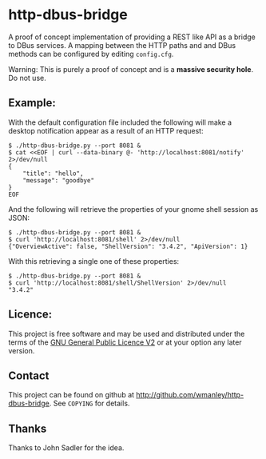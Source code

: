 http-dbus-bridge
================

A proof of concept implementation of providing a REST like API as a bridge to
DBus services.  A mapping between the HTTP paths and and DBus methods can be
configured by editing `config.cfg`.

Warning: This is purely a proof of concept and is a **massive security hole**.  Do
not use.

Example:
--------

With the default configuration file included the following will make a desktop
notification appear as a result of an HTTP request:

    $ ./http-dbus-bridge.py --port 8081 &
    $ cat <<EOF | curl --data-binary @- 'http://localhost:8081/notify' 2>/dev/null
    {
        "title": "hello",
        "message": "goodbye"
    }
    EOF

And the following will retrieve the properties of your gnome shell session as
JSON:

    $ ./http-dbus-bridge.py --port 8081 &
    $ curl 'http://localhost:8081/shell' 2>/dev/null
    {"OverviewActive": false, "ShellVersion": "3.4.2", "ApiVersion": 1}

With this retrieving a single one of these properties:

    $ ./http-dbus-bridge.py --port 8081 &
    $ curl 'http://localhost:8081/shell/ShellVersion' 2>/dev/null
    "3.4.2"

Licence:
--------

This project is free software and may be used and distributed under the terms
of the [GNU General Public Licence V2](http://www.gnu.org/licenses/gpl-2.0.html)
or at your option any later version.

Contact
-------

This project can be found on github at
http://github.com/wmanley/http-dbus-bridge.  See `COPYING` for details.

Thanks
------

Thanks to John Sadler for the idea.
